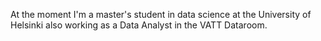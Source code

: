 At the moment I'm a master's student in data science at the University of Helsinki also working as a Data Analyst in the VATT Dataroom. 

<!---
bbtheo/bbtheo is a ✨ special ✨ repository because its `README.md` (this file) appears on your GitHub profile.
You can click the Preview link to take a look at your changes.
--->

